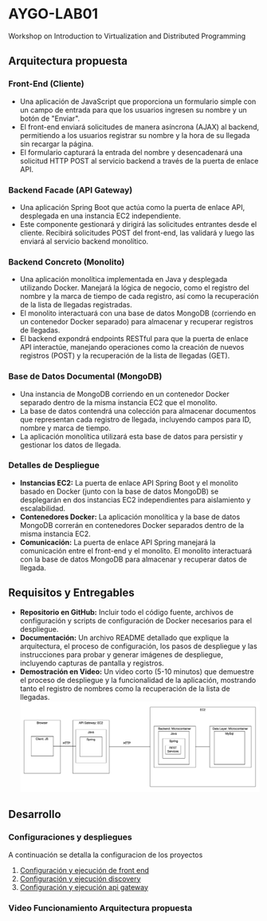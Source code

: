 # AYGO-LAB01
Workshop on Introduction to Virtualization and Distributed Programming

## Arquitectura propuesta 


### Front-End (Cliente)
- Una aplicación de JavaScript que proporciona un formulario simple con un campo de entrada para que los usuarios ingresen su nombre y un botón de "Enviar".
- El front-end enviará solicitudes de manera asíncrona (AJAX) al backend, permitiendo a los usuarios registrar su nombre y la hora de su llegada sin recargar la página.
- El formulario capturará la entrada del nombre y desencadenará una solicitud HTTP POST al servicio backend a través de la puerta de enlace API.

### Backend Facade (API Gateway)
- Una aplicación Spring Boot que actúa como la puerta de enlace API, desplegada en una instancia EC2 independiente.
- Este componente gestionará y dirigirá las solicitudes entrantes desde el cliente. Recibirá solicitudes POST del front-end, las validará y luego las enviará al servicio backend monolítico.

### Backend Concreto (Monolito)
- Una aplicación monolítica implementada en Java y desplegada utilizando Docker. Manejará la lógica de negocio, como el registro del nombre y la marca de tiempo de cada registro, así como la recuperación de la lista de llegadas registradas.
- El monolito interactuará con una base de datos MongoDB (corriendo en un contenedor Docker separado) para almacenar y recuperar registros de llegadas.
- El backend expondrá endpoints RESTful para que la puerta de enlace API interactúe, manejando operaciones como la creación de nuevos registros (POST) y la recuperación de la lista de llegadas (GET).

### Base de Datos Documental (MongoDB)
- Una instancia de MongoDB corriendo en un contenedor Docker separado dentro de la misma instancia EC2 que el monolito.
- La base de datos contendrá una colección para almacenar documentos que representan cada registro de llegada, incluyendo campos para ID, nombre y marca de tiempo.
- La aplicación monolítica utilizará esta base de datos para persistir y gestionar los datos de llegada.

### Detalles de Despliegue
- **Instancias EC2:** La puerta de enlace API Spring Boot y el monolito basado en Docker (junto con la base de datos MongoDB) se desplegarán en dos instancias EC2 independientes para aislamiento y escalabilidad.
- **Contenedores Docker:** La aplicación monolítica y la base de datos MongoDB correrán en contenedores Docker separados dentro de la misma instancia EC2.
- **Comunicación:** La puerta de enlace API Spring manejará la comunicación entre el front-end y el monolito. El monolito interactuará con la base de datos MongoDB para almacenar y recuperar datos de llegada.

## Requisitos y Entregables
- **Repositorio en GitHub:** Incluir todo el código fuente, archivos de configuración y scripts de configuración de Docker necesarios para el despliegue.
- **Documentación:** Un archivo README detallado que explique la arquitectura, el proceso de configuración, los pasos de despliegue y las instrucciones para probar y generar imágenes de despliegue, incluyendo capturas de pantalla y registros.
- **Demostración en Video:** Un video corto (5-10 minutos) que demuestre el proceso de despliegue y la funcionalidad de la aplicación, mostrando tanto el registro de nombres como la recuperación de la lista de llegadas.
![](docs/img/01-ARQUITECTURA-PROPUESTA.png)


## Desarrollo 

### Configuraciones y despliegues
A continuación se detalla la configuracion de los proyectos

1. [Configuración y ejecución de front end](01-front-end/README.md)
2. [Configuración y ejecución discovery](02-servicio-eureka-server/README.md)
3. [Configuración y ejecución api gateway](03-servicio-gateway/README.md)
### Video Funcionamiento Arquitectura propuesta
